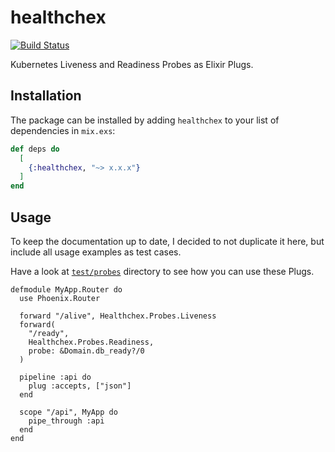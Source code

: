 # healthchex

[![Build Status](https://travis-ci.org/KamilLelonek/healthchex.svg?branch=master)](https://travis-ci.org/KamilLelonek/healthchex)

Kubernetes Liveness and Readiness Probes as Elixir Plugs.

## Installation

The package can be installed by adding `healthchex` to your list of dependencies in `mix.exs`:

```elixir
def deps do
  [
    {:healthchex, "~> x.x.x"}
  ]
end
```

## Usage

To keep the documentation up to date, I decided to not duplicate it here, but include all usage examples as test cases.

Have a look at [`test/probes`](./test/probes) directory to see how you can use these Plugs.

    defmodule MyApp.Router do
      use Phoenix.Router

      forward "/alive", Healthchex.Probes.Liveness
      forward(
        "/ready",
        Healthchex.Probes.Readiness,
        probe: &Domain.db_ready?/0
      )

      pipeline :api do
        plug :accepts, ["json"]
      end

      scope "/api", MyApp do
        pipe_through :api
      end
    end
